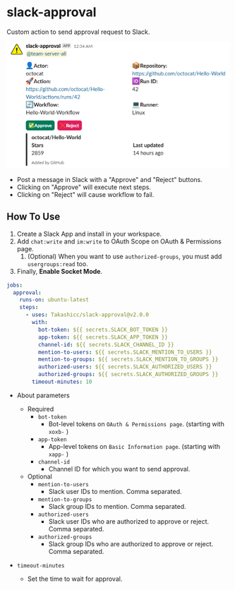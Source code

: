 # slack-approval

Custom action to send approval request to Slack.

![](/img/approval.png)

- Post a message in Slack with a "Approve" and "Reject" buttons.
- Clicking on "Approve" will execute next steps.
- Clicking on "Reject" will cause workflow to fail.

## How To Use

1. Create a Slack App and install in your workspace.
2. Add `chat:write` and `im:write` to OAuth Scope on OAuth & Permissions page.
   1. (Optional) When you want to use `authorized-groups`, you must add `usergroups:read` too.
3. Finally, **Enable Socket Mode**.

```yml
jobs:
  approval:
    runs-on: ubuntu-latest
    steps:
      - uses: Takashicc/slack-approval@v2.0.0
        with:
          bot-token: ${{ secrets.SLACK_BOT_TOKEN }}
          app-token: ${{ secrets.SLACK_APP_TOKEN }}
          channel-id: ${{ secrets.SLACK_CHANNEL_ID }}
          mention-to-users: ${{ secrets.SLACK_MENTION_TO_USERS }}
          mention-to-groups: ${{ secrets.SLACK_MENTION_TO_GROUPS }}
          authorized-users: ${{ secrets.SLACK_AUTHORIZED_USERS }}
          authorized-groups: ${{ secrets.SLACK_AUTHORIZED_GROUPS }}
        timeout-minutes: 10
```

- About parameters
  - Required
    - `bot-token`
      - Bot-level tokens on `OAuth & Permissions page`. (starting with `xoxb-` )
    - `app-token`
      - App-level tokens on `Basic Information page`. (starting with `xapp-` )
    - `channel-id`
      - Channel ID for which you want to send approval.
  - Optional
    - `mention-to-users`
      - Slack user IDs to mention. Comma separated.
    - `mention-to-groups`
      - Slack group IDs to mention. Comma separated.
    - `authorized-users`
      - Slack user IDs who are authorized to approve or reject. Comma separated.
    - `authorized-groups`
      - Slack group IDs who are authorized to approve or reject. Comma separated.

- `timeout-minutes`
  - Set the time to wait for approval.
